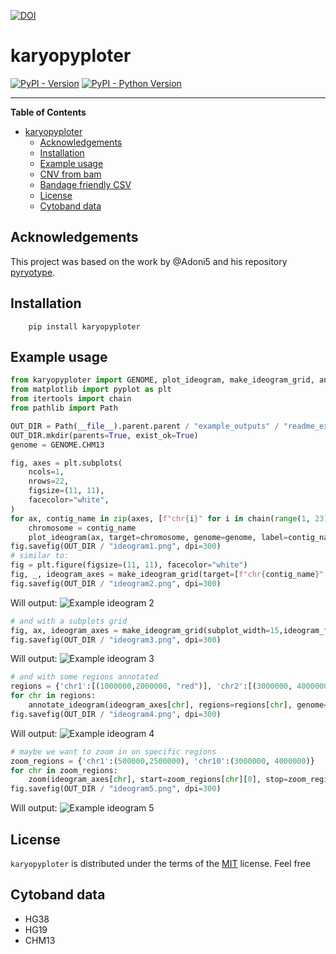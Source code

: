 [![DOI](https://zenodo.org/badge/doi/10.5281/zenodo.15498776.svg)](https://dx.doi.org/10.5281/zenodo.15498776)

# karyopyploter

[![PyPI - Version](https://img.shields.io/pypi/v/karyopyploter.svg)](https://pypi.org/project/karyopyploter)
[![PyPI - Python Version](https://img.shields.io/pypi/pyversions/karyopyploter.svg)](https://pypi.org/project/karyopyploter)

-----

**Table of Contents**

- [karyopyploter](#karyopyploter)
  - [Acknowledgements](#acknowledgements)
  - [Installation](#installation)
  - [Example usage](#example-usage)
  - [CNV from bam](#cnv-from-bam)
  - [Bandage friendly CSV](#bandage-friendly-csv)
  - [License](#license)
  - [Cytoband data](#cytoband-data)

## Acknowledgements
This project was based on the work by @Adoni5 and his repository [pyryotype](https://github.com/Adoni5/pyryotype). 

## Installation

```console
    pip install karyopyploter
```

## Example usage

```python
from karyopyploter import GENOME, plot_ideogram, make_ideogram_grid, annotate_ideogram, zoom
from matplotlib import pyplot as plt
from itertools import chain
from pathlib import Path

OUT_DIR = Path(__file__).parent.parent / "example_outputs" / "readme_example"
OUT_DIR.mkdir(parents=True, exist_ok=True)
genome = GENOME.CHM13

fig, axes = plt.subplots(
    ncols=1,
    nrows=22,
    figsize=(11, 11),
    facecolor="white",
)
for ax, contig_name in zip(axes, [f"chr{i}" for i in chain(range(1, 23), "XY")]):
    chromosome = contig_name
    plot_ideogram(ax, target=chromosome, genome=genome, label=contig_name)
fig.savefig(OUT_DIR / "ideogram1.png", dpi=300)
# similar to:
fig = plt.figure(figsize=(11, 11), facecolor="white")
fig, _, ideogram_axes = make_ideogram_grid(target=[f"chr{contig_name}" for contig_name in chain(range(1, 23), "XY")], num_subplots=0, genome=genome, fig=fig)
fig.savefig(OUT_DIR / "ideogram2.png", dpi=300)
```
Will output:
![Example ideogram 2](https://raw.githubusercontent.com/vaslem/karyopyploter/main/example_outputs/readme_example/ideogram2.png?raw=true)
```python
# and with a subplots grid
fig, ax, ideogram_axes = make_ideogram_grid(subplot_width=15,ideogram_factor=0.2, target=[f"chr{contig_name}" for contig_name in chain(range(1, 23), "XY")], num_subplots=1, genome=genome)
fig.savefig(OUT_DIR / "ideogram3.png", dpi=300)
```
Will output:
![Example ideogram 3](https://raw.githubusercontent.com/vaslem/karyopyploter/main/example_outputs/readme_example/ideogram3.png?raw=true)
```python
# and with some regions annotated
regions = {'chr1':[(1000000,2000000, "red")], 'chr2':[(3000000, 4000000, 'blue')], 'chr3':[(5000000,6000000, (0,1,0)), (7000000,8000000, (1,0,0))]}
for chr in regions:
    annotate_ideogram(ideogram_axes[chr], regions=regions[chr], genome=genome)
fig.savefig(OUT_DIR / "ideogram4.png", dpi=300)
```
Will output:
![Example ideogram 4](https://raw.githubusercontent.com/vaslem/karyopyploter/main/example_outputs/readme_example/ideogram4.png?raw=true)
```python
# maybe we want to zoom in on specific regions
zoom_regions = {'chr1':(500000,2500000), 'chr10':(3000000, 4000000)}
for chr in zoom_regions:
    zoom(ideogram_axes[chr], start=zoom_regions[chr][0], stop=zoom_regions[chr][1])
fig.savefig(OUT_DIR / "ideogram5.png", dpi=300)
```
Will output:
![Example ideogram 5](https://raw.githubusercontent.com/vaslem/karyopyploter/main/example_outputs/readme_example/ideogram5.png?raw=true)


## License

`karyopyploter` is distributed under the terms of the [MIT](https://spdx.org/licenses/MIT.html) license.
Feel free

## Cytoband data
* HG38 
* HG19
* CHM13
